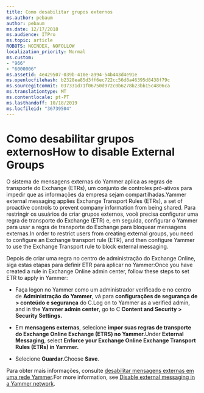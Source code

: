```yaml
---
title: Como desabilitar grupos externos
ms.author: pebaum
author: pebaum
ms.date: 12/17/2018
ms.audience: ITPro
ms.topic: article
ROBOTS: NOINDEX, NOFOLLOW
localization_priority: Normal
ms.custom:
- "966"
- "6000006"
ms.assetid: 4e429507-039b-410e-a994-54b443d4e91e
ms.openlocfilehash: b2328ea85d3ff6ec722cc56d8a46395d8438f79c
ms.sourcegitcommit: 037331d71f06750d972c0b6278b23bb15c4806ca
ms.translationtype: MT
ms.contentlocale: pt-PT
ms.lasthandoff: 10/18/2019
ms.locfileid: "36739504"
---
```

# <a name="how-to-disable-external-groups"></a><span data-ttu-id="67bea-102">Como desabilitar grupos externos</span><span class="sxs-lookup"><span data-stu-id="67bea-102">How to disable External Groups</span></span>

<span data-ttu-id="67bea-103">O sistema de mensagens externas do Yammer aplica as regras de transporte do Exchange (ETRs), um conjunto de controles pró-ativos para impedir que as informações da empresa sejam compartilhadas.</span><span class="sxs-lookup"><span data-stu-id="67bea-103">Yammer external messaging applies Exchange Transport Rules (ETRs), a set of proactive controls to prevent company information from being shared.</span></span> <span data-ttu-id="67bea-104">Para restringir os usuários de criar grupos externos, você precisa configurar uma regra de transporte do Exchange (ETR) e, em seguida, configurar o Yammer para usar a regra de transporte do Exchange para bloquear mensagens externas.</span><span class="sxs-lookup"><span data-stu-id="67bea-104">In order to restrict users from creating external groups, you need to configure an Exchange transport rule (ETR), and then configure Yammer to use the Exchange Transport rule to block external messaging.</span></span>
  
<span data-ttu-id="67bea-105">Depois de criar uma regra no centro de administração do Exchange Online, siga estas etapas para definir ETR para aplicar no Yammer:</span><span class="sxs-lookup"><span data-stu-id="67bea-105">Once you have created a rule in Exchange Online admin center, follow these steps to set ETR to apply in Yammer:</span></span>
  
- <span data-ttu-id="67bea-106">Faça logon no Yammer como um administrador verificado e no centro de **Administração do Yammer**, vá para **configurações de segurança de \> conteúdo e segurança** do C.</span><span class="sxs-lookup"><span data-stu-id="67bea-106">Log on to Yammer as a verified admin, and in the **Yammer admin center**, go to C **Content and Security \> Security Settings.**</span></span>

- <span data-ttu-id="67bea-107">Em **mensagens externas**, selecione **impor suas regras de transporte do Exchange Online Exchange (ETRS) no Yammer.**</span><span class="sxs-lookup"><span data-stu-id="67bea-107">Under **External Messaging**, select **Enforce your Exchange Online Exchange Transport Rules (ETRs) in Yammer.**</span></span>

- <span data-ttu-id="67bea-108">Selecione **Guardar**.</span><span class="sxs-lookup"><span data-stu-id="67bea-108">Choose **Save**.</span></span>

<span data-ttu-id="67bea-109">Para obter mais informações, consulte [desabilitar mensagens externas em uma rede Yammer](https://docs.microsoft.com/yammer/work-with-external-users/disable-external-messaging).</span><span class="sxs-lookup"><span data-stu-id="67bea-109">For more information, see [Disable external messaging in a Yammer network](https://docs.microsoft.com/yammer/work-with-external-users/disable-external-messaging).</span></span>
  